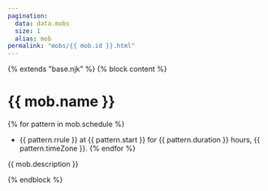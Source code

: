 ```yaml
---
pagination:
  data: data.mobs
  size: 1
  alias: mob
permalink: "mobs/{{ mob.id }}.html"
---
```


{% extends "base.njk" %}
{% block content %}

# {{ mob.name }}

{% for pattern in mob.schedule %}
- {{ pattern.rrule }} at {{ pattern.start }} for {{ pattern.duration }} hours, {{ pattern.timeZone }}.
{% endfor %}

{{ mob.description }}

{% endblock %}
